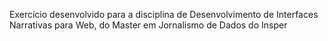 Exercício desenvolvido para a disciplina de Desenvolvimento de Interfaces Narrativas para Web, do Master em Jornalismo de Dados do Insper
